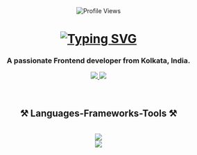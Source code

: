 <div align='center'> <img src="https://komarev.com/ghpvc/?username=sudhabnrj&style=flat-square&color=blue" alt="Profile Views" /> </div>

<h1 align="center"><a href="https://git.io/typing-svg"><img src="https://readme-typing-svg.herokuapp.com?font=Fira+Code&weight=600&size=26&pause=500&random=false&width=435&lines=Hi+There!+%F0%9F%91%8B;I'm+Sudha+Chandan+Banerjee!" alt="Typing SVG" /></a></h3>

<h3 align="center">A passionate Frontend developer from Kolkata, India.</h3>

<div align="center"> 
    <a href="mailto:sudhabnrj@gmail.com">
        <img src="https://img.shields.io/badge/Gmail-333333?style=for-the-badge&logo=gmail&logoColor=red" />
    </a>
    <a href="https://www.linkedin.com/in/sudhachandan-banerjee/" target="_blank">
        <img src="https://img.shields.io/badge/LinkedIn-0077B5?style=for-the-badge&logo=linkedin&logoColor=white" target="_blank" />
    </a>
    
</div>

<br/>
<br/>
    <h2 align="center">⚒️ Languages-Frameworks-Tools ⚒️</h2>
<br/>
<div align="center" >
    <img src="https://skillicons.dev/icons?i=html,css,bootstrap,react,redux,javascript,tailwind,firebase,git,npm" />
  <br/>
    <img src="https://skillicons.dev/icons?i=figma,photoshop,xd,wordpress,bigcommerce,mysql" /><br>
</div>

<br/>
